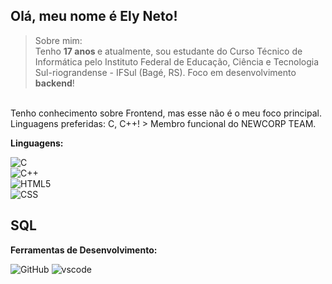 



<p align="left"> 
   <section id = section-nome >
      <h1>Olá, meu nome é <strong>Ely Neto!</strong></n2>
   </section>
   
</p>
  

 > Sobre mim: <br> Tenho <strong> 17 anos </strong> e atualmente, sou estudante do Curso Técnico de Informática pelo Instituto Federal de Educação, Ciência e Tecnologia Sul-riograndense - IFSul (Bagé, RS). Foco em desenvolvimento <strong> backend</strong>!<br>
   

  <br>
  Tenho conhecimento sobre Frontend, mas esse não é o meu foco principal.
  <br>
  Linguagens preferidas: C, C++!
   > Membro funcional do NEWCORP TEAM.
</p>

 **Linguagens:**

 ![C](https://img.shields.io/badge/C-00599C?style=for-the-badge&logo=c&logoColor=white)  
 ![C++](https://img.shields.io/badge/C%2B%2B-00599C?style=for-the-badge&logo=c%2B%2B&logoColor=white)<br>
 ![HTML5](https://img.shields.io/badge/HTML5-E34F26?style=for-the-badge&logo=html5&logoColor=white)<br>
 ![CSS](https://img.shields.io/badge/CSS-239120?style=for-the-badge&logo=css3&logoColor=white)<br>
   <div bgcolor = "blue" height = "5em" width = "5em">
      <h2>SQL</h2> 
   </div>
 <rect xmlns="http://www.w3.org/2000/svg" width="33" height="20" fill="#555"/>
 

 **Ferramentas de Desenvolvimento:** 

 ![GitHub](https://img.shields.io/badge/GitHub-000000?style=for-the-badge&logo=github&logoColor=white) 
 ![vscode](https://img.shields.io/badge/Visual_Studio_Code-0078D4?style=for-the-badge&logo=visual%20studio%20code&logoColor=white)
 
